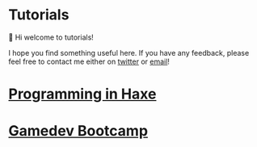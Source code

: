 # Tutorials

👋 Hi welcome to tutorials!

I hope you find something useful here. If you have any feedback, please feel free to contact me either on [twitter]() or [email]()!

# [Programming in Haxe](programming_in_haxe.html)
# [Gamedev Bootcamp](https://www.youtube.com/watch?v=MRNDTGoddlI)